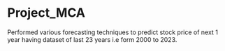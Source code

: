 # Project_MCA
Performed various forecasting techniques to predict stock price of next 1 year having dataset of last 23 years i.e form 2000 to 2023.
